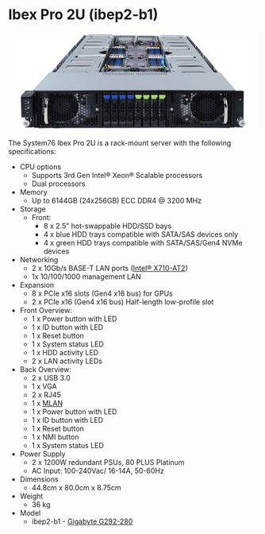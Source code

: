 # Ibex Pro 2U (ibep2-b1)

![Ibex Pro 2U](./img/ibep2-b1-frontports.webp)

The System76 Ibex Pro 2U is a rack-mount server with the following specifications:

- CPU options
  - Supports 3rd Gen Intel® Xeon® Scalable processors
  - Dual processors
- Memory
  - Up to 6144GB (24x256GB) ECC DDR4 @ 3200 MHz
- Storage
  - Front:
    - 8 x 2.5" hot-swappable HDD/SSD bays
    - 4 x blue HDD trays compatible with SATA/SAS devices only
    - 4 x green HDD trays compatible with SATA/SAS/Gen4 NVMe devices
- Networking
  - 2 x 10Gb/s BASE-T LAN ports ([Intel® X710-AT2](https://www.intel.com/content/www/us/en/products/sku/189534/intel-ethernet-controller-x710at2/specifications.html))
  - 1x 10/100/1000 management LAN
- Expansion
  - 8 x PCIe x16 slots (Gen4 x16 bus) for GPUs
  - 2 x PCIe x16 (Gen4 x16 bus) Half-length low-profile slot
- Front Overview:
  - 1 x Power button with LED
  - 1 x ID button with LED
  - 1 x Reset button
  - 1 x System status LED
  - 1 x HDD activity LED
  - 2 x LAN activity LEDs
- Back Overview:
  - 2 x USB 3.0
  - 1 x VGA
  - 2 x RJ45
  - 1 x [MLAN](./ibep2-b1_manual.pdf#page=104)
  - 1 x Power button with LED
  - 1 x ID button with LED
  - 1 x Reset button
  - 1 x NMI button
  - 1 x System status LED
- Power Supply
  - 2 x 1200W redundant PSUs, 80 PLUS Platinum
  - AC Input: 100-240Vac/ 16-14A, 50-60Hz
- Dimensions
  - 44.8cm x 80.0cm x 8.75cm
- Weight
  - 36 kg
- Model
  - ibep2-b1 - [Gigabyte G292-280](./ibep2-b1_manual.pdf)
